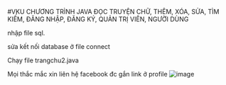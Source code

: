 #VKU
CHƯƠNG TRÌNH JAVA ĐỌC TRUYỆN CHỮ, THÊM, XÓA, SỬA, TÌM KIẾM, ĐĂNG NHẬP, ĐĂNG KÝ, QUẢN TRỊ VIÊN, NGƯỜI DÙNG

nhập file sql.

sửa kết nối database ở file connect

Chạy file trangchu2.java

Mọi thắc mắc xin liên hệ facebook đc gắn link ở profile 
![image](https://github.com/user0711mil/VKU-java-n-m-1/assets/143789222/dd7caebe-b9f5-45fc-ab77-301e3bf1bb38)



